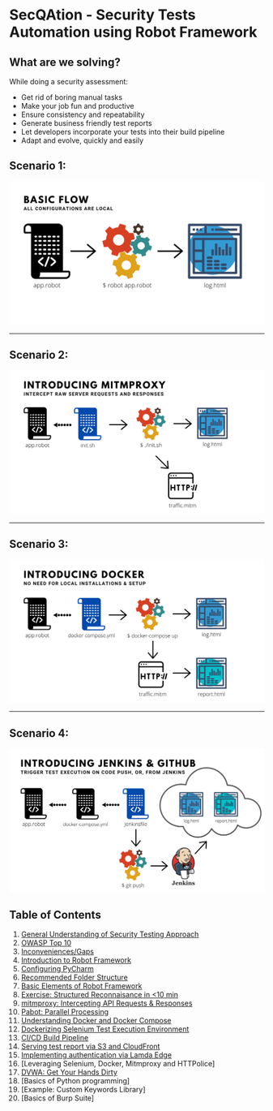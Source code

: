 # SecQAtion - Security Tests Automation using Robot Framework

## What are we solving?

While doing a security assessment:
* Get rid of boring manual tasks
* Make your job fun and productive
* Ensure consistency and repeatability
* Generate business friendly test reports
* Let developers incorporate your tests into their build pipeline
* Adapt and evolve, quickly and easily

## Scenario 1:

![Basic Flow](image/basicFlow.svg)

---

## Scenario 2:

![Mitmproxy](image/mitmproxy.svg)

---

## Scenario 3:

![Docker](image/docker.svg)

---

## Scenario 4:

![Jenkins and GitHub](image/jenkinsAndGitHub.svg)

## Table of Contents

1. [General Understanding of Security Testing Approach](section1/README.md)
2. [OWASP Top 10](section2/README.md)
3. [Inconveniences/Gaps](section3/README.md)
4. [Introduction to Robot Framework](section4/README.md)
5. [Configuring PyCharm](section5/README.md)
6. [Recommended Folder Structure](section6/README.md)
7. [Basic Elements of Robot Framework](section7/README.md)
8. [Exercise: Structured Reconnaisance in <10 min](section8/README.md)
9. [mitmproxy: Intercepting API Requests & Responses](section9/README.md)
10. [Pabot: Parallel Processing](section10/README.md)
11. [Understanding Docker and Docker Compose](section11/README.md)
12. [Dockerizing Selenium Test Execution Environment](section12/README.md)
13. [CI/CD Build Pipeline](section13/README.md)
14. [Serving test report via S3 and CloudFront](section14/README.md)
15. [Implementing authentication via Lamda Edge](section15/README.md)
16. [Leveraging Selenium, Docker, Mitmproxy and HTTPolice]
17. [DVWA: Get Your Hands Dirty](section20/README.md)
18. [Basics of Python programming]
19. [Example: Custom Keywords Library]
20. [Basics of Burp Suite]
